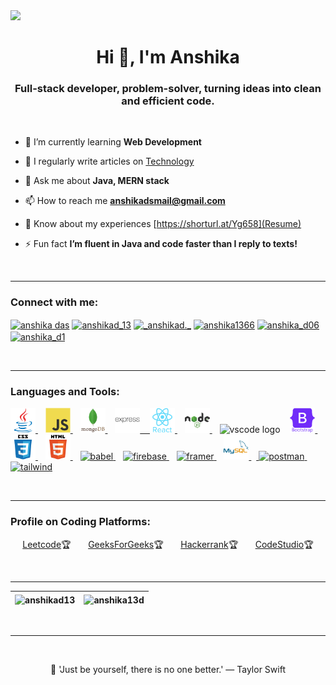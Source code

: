 <img src="https://user-images.githubusercontent.com/90236635/232446433-d5540fa2-fe28-4bb8-b929-cdb51fe61336.gif" />

<br/>
<h1 align="center">Hi 👋, I'm Anshika</h1>
<h3 align="center">Full-stack developer, problem-solver, turning ideas into clean and efficient code.</h3>

<br/>

- 🌱 I’m currently learning **Web Development**

- 📝 I regularly write articles on [Technology](Technology)

- 💬 Ask me about **Java, MERN stack**

- 📫 How to reach me **anshikadsmail@gmail.com**

- 📄 Know about my experiences [https://shorturl.at/Yg658](Resume)

- ⚡ Fun fact **I’m fluent in Java and code faster than I reply to texts!**

<br/>
<hr>
<h3 align="left">Connect with me:</h3>
<p align="left">
<a href="https://linkedin.com/in/anshika das" target="blank"><img align="center" src="https://raw.githubusercontent.com/rahuldkjain/github-profile-readme-generator/master/src/images/icons/Social/linked-in-alt.svg" alt="anshika das" height="30" width="40" /></a>
<a href="https://twitter.com/anshikad_13" target="blank"><img align="center" src="https://raw.githubusercontent.com/rahuldkjain/github-profile-readme-generator/master/src/images/icons/Social/twitter.svg" alt="anshikad_13" height="30" width="40" /></a>
<a href="https://instagram.com/_anshikad._" target="blank"><img align="center" src="https://raw.githubusercontent.com/rahuldkjain/github-profile-readme-generator/master/src/images/icons/Social/instagram.svg" alt="_anshikad._" height="30" width="40" /></a>
<a href="https://www.hackerrank.com/anshika1366" target="blank"><img align="center" src="https://raw.githubusercontent.com/rahuldkjain/github-profile-readme-generator/master/src/images/icons/Social/hackerrank.svg" alt="anshika1366" height="30" width="40" /></a>
<a href="https://www.leetcode.com/anshika_d06" target="blank"><img align="center" src="https://raw.githubusercontent.com/rahuldkjain/github-profile-readme-generator/master/src/images/icons/Social/leet-code.svg" alt="anshika_d06" height="30" width="40" /></a>
<a href="https://www.geeksforgeeks.org/user/anshika_d1/" target="blank"><img align="center" src="https://raw.githubusercontent.com/rahuldkjain/github-profile-readme-generator/master/src/images/icons/Social/geeks-for-geeks.svg" alt="anshika_d1" height="30" width="40" /></a>
</p>

<br/>
<hr>
<h3 align="left">Languages and Tools:</h3>
<p align="left">
<a href="https://www.java.com" target="_blank" rel="noreferrer"> <img src="https://raw.githubusercontent.com/devicons/devicon/master/icons/java/java-original.svg" alt="java" width="40" height="40"/> </a> &nbsp;&nbsp;
      <a href="https://developer.mozilla.org/en-US/docs/Web/JavaScript" target="_blank" rel="noreferrer"> <img src="https://raw.githubusercontent.com/devicons/devicon/master/icons/javascript/javascript-original.svg" alt="javascript" width="40" height="40"/> </a>  &nbsp;&nbsp;
<a href="https://www.mongodb.com/" target="_blank" rel="noreferrer"> <img src="https://raw.githubusercontent.com/devicons/devicon/master/icons/mongodb/mongodb-original-wordmark.svg" alt="mongodb" width="40" height="40"/> </a> &nbsp;&nbsp;
</a> <a href="https://expressjs.com" target="_blank" rel="noreferrer"> <img src="https://raw.githubusercontent.com/devicons/devicon/master/icons/express/express-original-wordmark.svg" alt="express" width="40" height="40"/> &nbsp;&nbsp;
<a href="https://reactjs.org/" target="_blank" rel="noreferrer"> <img src="https://raw.githubusercontent.com/devicons/devicon/master/icons/react/react-original-wordmark.svg" alt="react" width="40" height="40"/> </a> &nbsp;&nbsp;
<a href="https://nodejs.org" target="_blank" rel="noreferrer"> <img src="https://raw.githubusercontent.com/devicons/devicon/master/icons/nodejs/nodejs-original-wordmark.svg" alt="nodejs" width="40" height="40"/> </a>  &nbsp;&nbsp;
<img src="https://cdn.jsdelivr.net/gh/devicons/devicon/icons/vscode/vscode-original.svg" height="40" alt="vscode logo"  /> &nbsp;&nbsp;
<a href="https://getbootstrap.com" target="_blank" rel="noreferrer"> <img src="https://raw.githubusercontent.com/devicons/devicon/master/icons/bootstrap/bootstrap-plain-wordmark.svg" alt="bootstrap" width="40" height="40"/> </a> &nbsp;&nbsp; <a href="https://www.w3schools.com/css/" target="_blank" rel="noreferrer"> <img src="https://raw.githubusercontent.com/devicons/devicon/master/icons/css3/css3-original-wordmark.svg" alt="css3" width="40" height="40"/>  </a>  &nbsp;&nbsp;
<a href="https://www.w3.org/html/" target="_blank" rel="noreferrer"> <img src="https://raw.githubusercontent.com/devicons/devicon/master/icons/html5/html5-original-wordmark.svg" alt="html5" width="40" height="40"/> </a>  &nbsp;&nbsp;
<a href="https://babeljs.io/" target="_blank" rel="noreferrer"> <img src="https://www.vectorlogo.zone/logos/babeljs/babeljs-icon.svg" alt="babel" width="40" height="40"/> </a>  &nbsp;&nbsp;
<a href="https://firebase.google.com/" target="_blank" rel="noreferrer"> <img src="https://www.vectorlogo.zone/logos/firebase/firebase-icon.svg" alt="firebase" width="40" height="40"/> </a> &nbsp;&nbsp; <a href="https://www.framer.com/" target="_blank" rel="noreferrer"> <img src="https://www.vectorlogo.zone/logos/framer/framer-icon.svg" alt="framer" width="40" height="40"/> </a> &nbsp;&nbsp; 
<a href="https://www.mysql.com/" target="_blank" rel="noreferrer"> <img src="https://raw.githubusercontent.com/devicons/devicon/master/icons/mysql/mysql-original-wordmark.svg" alt="mysql" width="40" height="40"/> </a>  &nbsp;&nbsp;<a href="https://postman.com" target="_blank" rel="noreferrer"> <img src="https://www.vectorlogo.zone/logos/getpostman/getpostman-icon.svg" alt="postman" width="40" height="40"/> </a>  &nbsp;&nbsp; <a href="https://tailwindcss.com/" target="_blank" rel="noreferrer"> <img src="https://www.vectorlogo.zone/logos/tailwindcss/tailwindcss-icon.svg" alt="tailwind" width="40" height="40"/> </a> </p>

<br/>
<hr>

<h3> Profile on Coding Platforms: </h3>

<p align="center">
<a href="https://leetcode.com/Anshika_D06/" rel="nofollow">Leetcode</a>🏆
&nbsp;&nbsp;&nbsp;&nbsp;&nbsp;&nbsp;<a href="https://auth.geeksforgeeks.org/user/anshika_d1/?utm_source=geeksforgeeks&utm_medium=my_profile&utm_campaign=auth_user" rel="nofollow">GeeksForGeeks</a>🏆&nbsp;&nbsp;&nbsp;&nbsp;&nbsp;&nbsp;
<a href="https://www.hackerrank.com/profile/anshika1366" rel="nofollow">Hackerrank</a>🏆
&nbsp;&nbsp;&nbsp;&nbsp;&nbsp;&nbsp;<a href="https://www.codingninjas.com/studio/profile/8d4d3f43-fe30-4741-b002-d2d12a229c1f" rel="nofollow">CodeStudio</a>🏆
      </p>
       <br/>
<hr></hr>



<table>
      <thead>
            <tr>
                  <th>
                    <img align="center" src="https://github-readme-stats.vercel.app/api/top-langs?username=anshika13d&show_icons=true&theme=dracula&locale=en&layout=compact" alt="anshikad13" /> 
                </th>
                <th>
                    <img align="center" src="https://github-readme-streak-stats.herokuapp.com/?user=anshika13d&theme=dracula&" alt="anshika13d" />
                </th>
            </tr>
      </thead>
</table>
<br/>
<hr>
<br/>
<p align="center">🌟 'Just be yourself, there is no one better.' — Taylor Swift</p>
